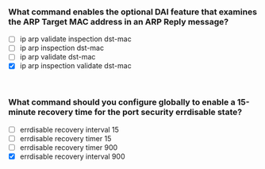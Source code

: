 ### What command enables the optional DAI feature that examines the ARP Target MAC address in an ARP Reply message?
- [ ] ip arp validate inspection dst-mac
- [ ] ip arp inspection dst-mac
- [ ] ip arp validate dst-mac
- [x] ip arp inspection validate dst-mac

<br/>

### What command should you configure globally to enable a 15-minute recovery time for the port security errdisable state?
- [ ] errdisable recovery interval 15
- [ ] errdisable recovery timer 15
- [ ] errdisable recovery timer 900
- [x] errdisable recovery interval 900
